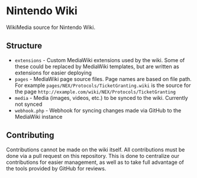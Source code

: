 # Nintendo Wiki

WikiMedia source for Nintendo Wiki.

## Structure
- `extensions` - Custom MediaWiki extensions used by the wiki. Some of these could be replaced by MediaWiki templates, but are written as extensions for easier deploying
- `pages` - MediaWiki page source files. Page names are based on file path. For example `pages/NEX/Protocols/TicketGranting.wiki` is the source for the page `http://example.com/wiki/NEX/Protocols/TicketGranting`
- `media` - Media (images, videos, etc.) to be synced to the wiki. Currently not synced
- `webhook.php` - Webhook for syncing changes made via GitHub to the MediaWiki instance

## Contributing
Contributions cannot be made on the wiki itself. All contributions must be done via a pull request on this repository. This is done to centralize our contributions for easier management, as well as to take full advantage of the tools provided by GitHub for reviews.